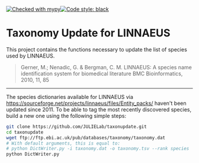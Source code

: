 [![Checked with mypy](http://www.mypy-lang.org/static/mypy_badge.svg)](http://mypy-lang.org/)[![Code style: black](https://img.shields.io/badge/code%20style-black-000000.svg)](https://github.com/psf/black)

# Taxonomy Update for LINNAEUS

This project contains the functions necessary to update the list of species used by LINNAEUS.

> Gerner, M.; Nenadic, G. & Bergman, C. M.
> LINNAEUS: A species name identification system for biomedical literature
> BMC Bioinformatics, 2010, 11, 85

------

The species dictionaries available for LINNAEUS via https://sourceforge.net/projects/linnaeus/files/Entity_packs/ haven't been updated since 2011. To be able to tag the most recently  discovered species, build a new one using the following simple steps:

```bash
git clone https://github.com/JULIELab/taxonupdate.git
cd taxonupdate
wget ftp://ftp.ebi.ac.uk/pub/databases/taxonomy/taxonomy.dat
# With default arguments, this is equal to:
# python DictWriter.py -i taxonomy.dat -o taxonomy.tsv --rank species
python DictWriter.py
```
